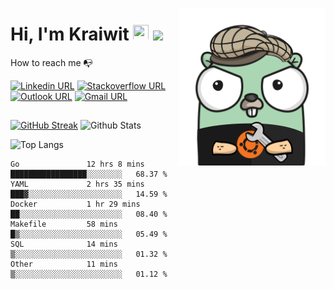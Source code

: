 [//]: # (<img align="right" width="235" src="https://github.com/arsmn/arsmn/blob/main/magician_gopher.png">)
<img align="right" width="235" src="assets/img/my_gopher.png">

# Hi, I'm Kraiwit <img src="https://media.giphy.com/media/hvRJCLFzcasrR4ia7z/giphy.gif" width="25px" height="25px"> ![](https://komarev.com/ghpvc/?username=parlarlax&label=PROFILE+VIEWS)

How to reach me :mailbox_with_no_mail:

[![Linkedin URL](https://img.shields.io/badge/LinkedIn-0077B5?style=for-the-badge&logo=linkedin&logoColor=white)](https://www.linkedin.com/in/kraiwit-tongkul-545b0b64/)
[![Stackoverflow URL](https://img.shields.io/badge/Stackoverflow-ef8236?style=for-the-badge&logo=stackoverflow&logoColor=white)](https://stackoverflow.com/users/15555894/lax-tongkul)
[![Outlook URL](https://img.shields.io/badge/Outlook-0078D4?style=for-the-badge&logo=microsoft-outlook&logoColor=white)](mailto:lax.ltk@outlook.com)
[![Gmail URL](https://img.shields.io/badge/Gmail-D14836?style=for-the-badge&logo=gmail&logoColor=white)](mailto:lax.ltk@gmail.com)




##
[![GitHub Streak](https://github-readme-streak-stats.herokuapp.com?user=parlarlax&theme=dark)](https://git.io/streak-stats)
![Github Stats](https://github-readme-stats.vercel.app/api?username=parlarlax&show_icons=true&theme=github_dark&include_all_commits=true&custom_title=GitHub%20Stats)

![Top Langs](https://github-readme-stats.vercel.app/api/top-langs/?username=parlarlax&hide=css,html&theme=github_dark&layout=compact)

<!--START_SECTION:waka-->

```text
Go               12 hrs 8 mins   █████████████████░░░░░░░░   68.37 %
YAML             2 hrs 35 mins   ███▓░░░░░░░░░░░░░░░░░░░░░   14.59 %
Docker           1 hr 29 mins    ██░░░░░░░░░░░░░░░░░░░░░░░   08.40 %
Makefile         58 mins         █▒░░░░░░░░░░░░░░░░░░░░░░░   05.49 %
SQL              14 mins         ▒░░░░░░░░░░░░░░░░░░░░░░░░   01.32 %
Other            11 mins         ▒░░░░░░░░░░░░░░░░░░░░░░░░   01.12 %
```

<!--END_SECTION:waka-->
